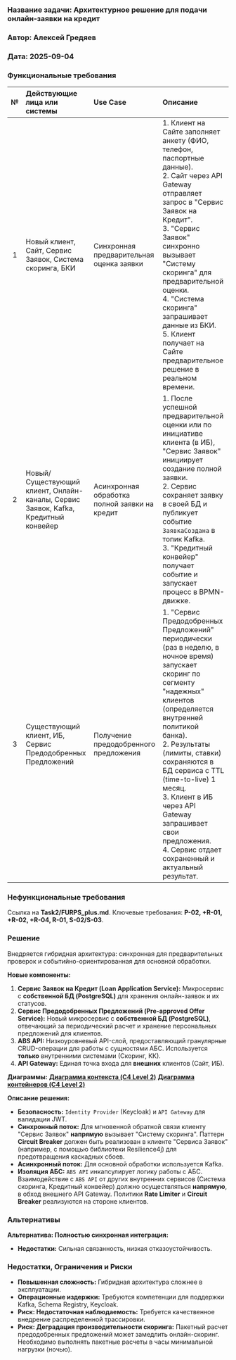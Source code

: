 ### **Название задачи:** Архитектурное решение для подачи онлайн-заявки на кредит
### **Автор:** Алексей Гредяев
### **Дата:** 2025-09-04
### **Функциональные требования**

|**№**|**Действующие лица или системы**|**Use Case**|**Описание**|
| :-: | :- | :- | :- |
| 1 | Новый клиент, Сайт, Сервис Заявок, Система скоринга, БКИ | Синхронная предварительная оценка заявки | 1. Клиент на Сайте заполняет анкету (ФИО, телефон, паспортные данные). <br> 2. Сайт через API Gateway отправляет запрос в "Сервис Заявок на Кредит". <br> 3. "Сервис Заявок" синхронно вызывает "Систему скоринга" для предварительной оценки. <br> 4. "Система скоринга" запрашивает данные из БКИ. <br> 5. Клиент получает на Сайте предварительное решение в реальном времени. |
| 2 | Новый/Существующий клиент, Онлайн-каналы, Сервис Заявок, Kafka, Кредитный конвейер | Асинхронная обработка полной заявки на кредит | 1. После успешной предварительной оценки или по инициативе клиента (в ИБ), "Сервис Заявок" инициирует создание полной заявки. <br> 2. Сервис сохраняет заявку в своей БД и публикует событие `ЗаявкаСоздана` в топик Kafka. <br> 3. "Кредитный конвейер" получает событие и запускает процесс в BPMN-движке. |
| 3 | Существующий клиент, ИБ, Сервис Предодобренных Предложений | Получение предодобренного предложения | 1. "Сервис Предодобренных Предложений" периодически (раз в неделю, в ночное время) запускает скоринг по сегменту "надежных" клиентов (определяется внутренней политикой банка). <br> 2. Результаты (лимиты, ставки) сохраняются в БД сервиса с TTL (time-to-live) 1 месяц. <br> 3. Клиент в ИБ через API Gateway запрашивает свои предложения. <br> 4. Сервис отдает сохраненный и актуальный результат. |

### **Нефункциональные требования**
Ссылка на **Task2/FURPS_plus.md**. Ключевые требования: **P-02, +R-01, +R-02, +R-04, R-01, S-02/S-03**.

### **Решение**
Внедряется гибридная архитектура: синхронная для предварительных проверок и событийно-ориентированная для основной обработки.

**Новые компоненты:**
1.  **Сервис Заявок на Кредит (Loan Application Service):** Микросервис с **собственной БД (PostgreSQL)** для хранения онлайн-заявок и их статусов.
2.  **Сервис Предодобренных Предложений (Pre-approved Offer Service):** Новый микросервис с **собственной БД (PostgreSQL)**, отвечающий за периодический расчет и хранение персональных предложений для клиентов.
3.  **ABS API:** Низкоуровневый API-слой, предоставляющий гранулярные CRUD-операции для работы с сущностями АБС. Используется **только** внутренними системами (Скоринг, КК).
4.  **API Gateway:** Единая точка входа для **внешних** клиентов (Сайт, ИБ).

**Диаграммы:**
    **[Диаграмма контекста (C4 Level 2)](./img/C4_Context_Credit_Online.svg)**
    **[Диаграмма контейнеров (C4 Level 2)](./img/C4_Containers_Credit_Online.svg)**

**Описание решения:**
*   **Безопасность:** `Identity Provider` (Keycloak) и `API Gateway` для валидации JWT.
*   **Синхронный поток:** Для мгновенной обратной связи клиенту "Сервис Заявок" **напрямую** вызывает "Систему скоринга". Паттерн **Circuit Breaker** должен быть реализован в клиенте "Сервиса Заявок" (например, с помощью библиотеки Resilience4j) для предотвращения каскадных сбоев.
*   **Асинхронный поток:** Для основной обработки используется Kafka.
*   **Изоляция АБС:** `ABS API` инкапсулирует логику работы с АБС. Взаимодействие с `ABS API` от других внутренних сервисов (Система скоринга, Кредитный конвейер) должно осуществляться **напрямую**, в обход внешнего API Gateway. Политики **Rate Limiter** и **Circuit Breaker** реализуются на стороне клиентов.

### **Альтернативы**
**Альтернатива: Полностью синхронная интеграция:**
*   **Недостатки:** Сильная связанность, низкая отказоустойчивость.

### **Недостатки, Ограничения и Риски**
*   **Повышенная сложность:** Гибридная архитектура сложнее в эксплуатации.
*   **Операционные издержки:** Требуются компетенции для поддержки Kafka, Schema Registry, Keycloak.
*   **Риск: Недостаточная наблюдаемость:** Требуется качественное внедрение распределенной трассировки.
*   **Риск: Деградация производительности скоринга:** Пакетный расчет предодобренных предложений может замедлить онлайн-скоринг. Необходимо выполнять пакетные расчеты в часы минимальной нагрузки (ночью).
